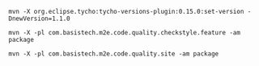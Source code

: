 
    mvn -X org.eclipse.tycho:tycho-versions-plugin:0.15.0:set-version -DnewVersion=1.1.0

    mvn -X -pl com.basistech.m2e.code.quality.checkstyle.feature -am package 

    mvn -X -pl com.basistech.m2e.code.quality.site -am package

